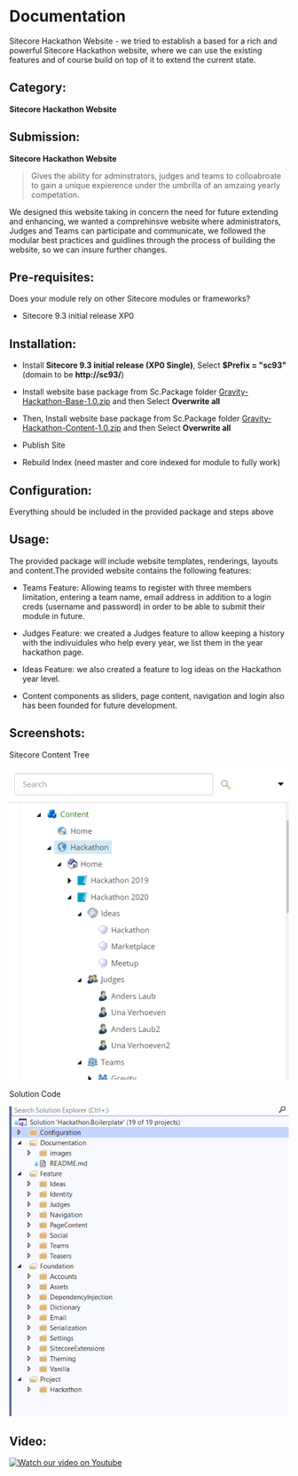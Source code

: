 # Documentation

Sitecore Hackathon Website - we tried to establish a based for a rich and powerful Sitecore Hackathon website, where we can use the existing features and of course build on top of it to extend the current state.


## Category:
**Sitecore Hackathon Website**

## Submission:
**Sitecore Hackathon Website** 
> Gives the ability for adminstrators, judges and teams to colloabroate to gain a unique expierence under the umbrilla of an amzaing yearly competation.

We designed this website taking in concern the need for future extending and enhancing, we wanted a comprehinsve website where administrators, Judges and Teams can participate and communicate, we followed the modular best practices and guidlines through the process of building the website, so we can insure further changes.

## Pre-requisites:

Does your module rely on other Sitecore modules or frameworks?

- Sitecore 9.3 initial release XP0

## Installation:

- Install **Sitecore 9.3 initial release (XP0 Single)**, Select **$Prefix = "sc93"** (domain to be **http://sc93/**)

- Install website base package from Sc.Package folder [Gravity-Hackathon-Base-1.0.zip](https://github.com/Sitecore-Hackathon/2020-Gravity/blob/master/sc.package/Gravity-Hackathon-Base-1.0.zip "Gravity-Hackathon-Base-1.0.zip")  and then Select **Overwrite all**
- Then, Install website base package from Sc.Package folder [Gravity-Hackathon-Content-1.0.zip](https://github.com/Sitecore-Hackathon/2020-Gravity/blob/master/sc.package/Gravity-Hackathon-Content-1.0.zip "Gravity-Hackathon-Content-1.0.zip")  and then Select **Overwrite all**
- Publish Site
- Rebuild Index (need master and core indexed for module to fully work)

## Configuration:

Everything should be included in the provided package and steps above

## Usage:

The provided package will include website templates, renderings, layouts and content.The provided website contains the following features:
- Teams Feature: Allowing teams to register with three members limitation, entering a team name, email address in addition to a login creds (username and password) in order to be able to submit their module in future.

- Judges Feature: we created a Judges feature to allow keeping a history with the indivuidules who help every year, we list them in the year hackathon page.

- Ideas Feature: we also created a feature to log ideas on the Hackathon year level.

- Content components as sliders, page content, navigation and login also has been founded for future development.

## Screenshots:

Sitecore Content Tree



![Content Tree](https://github.com/Sitecore-Hackathon/2020-Gravity/blob/master/documentation/images/ContentTree.png "Content Tree")


Solution Code



![Solution Code](https://github.com/Sitecore-Hackathon/2020-Gravity/blob/master/documentation/images/Solution%20Code.png "Solution Code")

## Video:



[![Watch our video on Youtube]()]()

